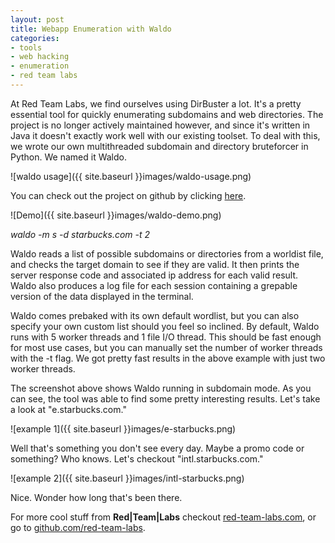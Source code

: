 ```yaml
---
layout: post
title: Webapp Enumeration with Waldo
categories:
- tools
- web hacking
- enumeration
- red team labs
---
```


At Red Team Labs, we find ourselves using DirBuster a lot. It's a pretty
essential tool for quickly enumerating subdomains and web directories. The project
is no longer actively maintained however, and since it's written in Java it doesn't
exactly work well with our existing toolset. To deal with this, we wrote our own
multithreaded subdomain and directory bruteforcer in Python. We named it Waldo. 

![waldo usage]({{ site.baseurl }}images/waldo-usage.png)

You can check out the project on github by clicking [here](http://www.github.com/red-team-labs/waldo).

![Demo]({{ site.baseurl }}images/waldo-demo.png)

_waldo -m s -d starbucks.com -t 2_

Waldo reads a list of possible subdomains or directories from a worldist file, and checks
the target domain to see if they are valid. It then prints the server response code and
associated ip address for each valid result. Waldo also produces a log file for each
session containing a grepable version of the data displayed in the terminal.

Waldo comes prebaked with its own default wordlist, but you can also specify your own
custom list should you feel so inclined.  By default, Waldo runs with 5 worker threads
and 1 file I/O thread. This should be fast enough for most use cases, but you can
manually set the number of worker threads with the -t flag. We got pretty fast results
in the above example with just two worker threads.

The screenshot above shows Waldo running in subdomain mode. As you can see, the tool
was able to find some pretty interesting results. Let's take a look at "e.starbucks.com."

![example 1]({{ site.baseurl }}images/e-starbucks.png)

Well that's something you don't see every day. Maybe a promo code or something? Who knows.
Let's checkout "intl.starbucks.com."

![example 2]({{ site.baseurl }}images/intl-starbucks.png)

Nice. Wonder how long that's been there. 


For more cool stuff from __Red|Team|Labs__ checkout [red-team-labs.com](https://red-team-labs.com), or go to [github.com/red-team-labs](http://github.com/red-team-labs).
